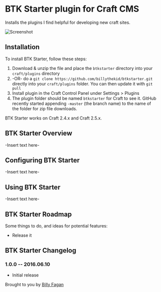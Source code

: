 # BTK Starter plugin for Craft CMS

Installs the plugins I find helpful for developing new craft sites.

![Screenshot](resources/screenshots/plugin_logo.png)

## Installation

To install BTK Starter, follow these steps:

1. Download & unzip the file and place the `btkstarter` directory into your `craft/plugins` directory
2.  -OR- do a `git clone https://github.com/billythekid/btkstarter.git` directly into your `craft/plugins` folder.  You can then update it with `git pull`
3. Install plugin in the Craft Control Panel under Settings > Plugins
4. The plugin folder should be named `btkstarter` for Craft to see it.  GitHub recently started appending `-master` (the branch name) to the name of the folder for zip file downloads.

BTK Starter works on Craft 2.4.x and Craft 2.5.x.

## BTK Starter Overview

-Insert text here-

## Configuring BTK Starter

-Insert text here-

## Using BTK Starter

-Insert text here-

## BTK Starter Roadmap

Some things to do, and ideas for potential features:

* Release it

## BTK Starter Changelog

### 1.0.0 -- 2016.06.10

* Initial release

Brought to you by [Billy Fagan](http://billyfagan.co.uk)
